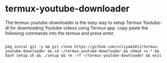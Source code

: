 # termux-youtube-downloader
The termux-youtube-downloader is the easy way to setup Termux Youtube-dl for downloading Youtube videos using Termux app.
copy paste the following commands into the termux and press enter.

<code>
pkg instal git -y && git clone https://github.com/viliyam2811/termux-youtube-downloader && cd ~/termux-youtube-downloader && chmod +x * && bash setup.sh && ./setup && rm -rf ~/termux-youtube-downloader && exit
</code>
